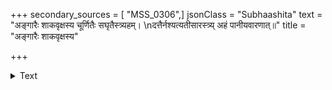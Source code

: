 +++
secondary_sources = [ "MSS_0306",]
jsonClass = "Subhaashita"
text = "अङ्गारैः शाकवृक्षस्य चूर्णितैः सघृतैस्त्र्यहम्।  \nदत्तैर्नश्यत्यतीसारस्त्र्य् अहं पानीयवारणात्॥"
title = "अङ्गारैः शाकवृक्षस्य"

+++

<details><summary>Text</summary>

अङ्गारैः शाकवृक्षस्य चूर्णितैः सघृतैस्त्र्यहम्।  
दत्तैर्नश्यत्यतीसारस्त्र्य् अहं पानीयवारणात्॥
</details>

